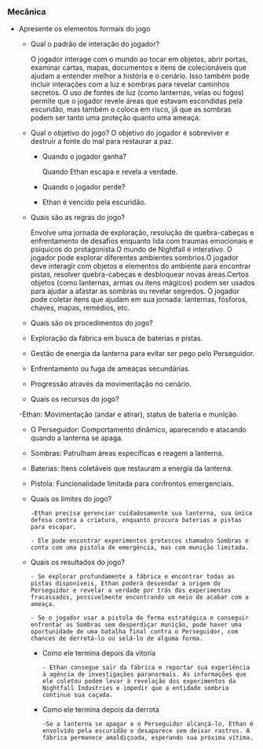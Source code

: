 ### Mecânica

- Apresente os elementos formais do jogo
  
    - Qual o padrão de interação do jogador?
      
      O jogador interage com o mundo ao tocar em objetos, abrir portas, examinar cartas, mapas, documentos e itens de colecionáveis que ajudam a entender melhor a história e o cenário. Isso também pode incluir interações com a luz e sombras para revelar caminhos secretos. O uso de fontes de luz (como lanternas, velas ou fogos) permite que o jogador revele áreas que estavam escondidas pela escuridão, mas também o coloca em risco, já que as sombras podem ser tanto uma proteção quanto uma ameaça.
      
    - Qual o objetivo do jogo?
      O objetivo do jogador é sobreviver e destruir a fonte do mal para restaurar a paz.
 
      
        - Quando o jogador ganha?
          
          Quando Ethan escapa e revela a verdade.
          
        - Quando o jogador perde?
        - 
          Ethan é vencido pela escuridão.
          
    - Quais são as regras do jogo?
      
       Envolve uma jornada de exploração, resolução de quebra-cabeças e enfrentamento de desafios enquanto lida com traumas emocionais e psíquicos do protagonista.O mundo de Nightfall é interativo. O jogador pode explorar diferentes ambientes sombrios.O jogador deve interagir com objetos e elementos do ambiente para encontrar pistas, resolver quebra-cabeças e desbloquear novas áreas.Certos objetos (como lanternas, armas ou itens mágicos) podem ser usados para ajudar a afastar as sombras ou revelar segredos. O jogador pode coletar itens que ajudam em sua jornada: lanternas, fósforos, chaves, mapas, remédios, etc.
  
    - Quais são os procedimentos do jogo?
      
    - Exploração da fábrica em busca de baterias e pistas.
      
    - Gestão de energia da lanterna para evitar ser pego pelo Perseguidor.
      
    - Enfrentamento ou fuga de ameaças secundárias.
      
    - Progressão através da movimentação no cenário.


    - Quais os recursos do jogo?

    -Ethan: Movimentação (andar e atirar), status de bateria e munição.
  
    - O Perseguidor: Comportamento dinâmico, aparecendo e atacando quando a lanterna se apaga.
      
    - Sombras: Patrulham áreas específicas e reagem a lanterna.
      
    - Baterias: Itens coletáveis que restauram a energia da lanterna.
      
    - Pistola: Funcionalidade limitada para confrontos emergenciais.
      
    - Quais os limites do jogo?
      
          -Ethan precisa gerenciar cuidadosamente sua lanterna, sua única defesa contra a criatura, enquanto procura baterias e pistas para escapar.
      
          - Ele pode encontrar experimentos grotescos chamados Sombras e conta com uma pistola de emergência, mas com munição limitada.

    - Quais os resultados do jogo?
      
          - Se explorar profundamente a fábrica e encontrar todas as pistas disponíveis, Ethan poderá desvendar a origem do Perseguidor e revelar a verdade por trás dos experimentos fracassados, possivelmente encontrando um meio de acabar com a ameaça.
      
          - Se o jogador usar a pistola de forma estratégica e conseguir enfrentar as Sombras sem desperdiçar munição, pode haver uma oportunidade de uma batalha final contra o Perseguidor, com chances de derrotá-lo ou selá-lo de alguma forma.
      
        - Como ele termina depois da vitoria
          
              - Ethan consegue sair da fábrica e reportar sua experiência à agência de investigações paranormais. As informações que ele coletou podem levar à revelação dos experimentos da Nightfall Industries e impedir que a entidade sombria continue sua caçada.
          
        - Como ele termina depois da derrota

              -Se a lanterna se apagar e o Perseguidor alcançá-lo, Ethan é envolvido pela escuridão e desaparece sem deixar rastros. A fábrica permanece amaldiçoada, esperando sua próxima vítima.

